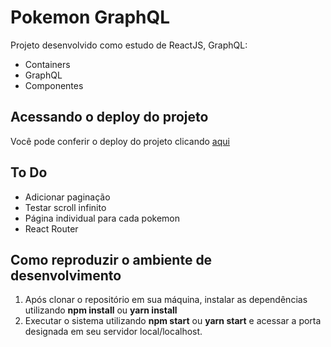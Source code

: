 # Pokemon GraphQL

Projeto desenvolvido como estudo de ReactJS, GraphQL: 
- Containers
- GraphQL
- Componentes

## Acessando o deploy do projeto

Você pode conferir o deploy do projeto clicando [aqui](https://gabriel-brunetti.github.io/pokemon-graphql/)

## To Do
- Adicionar paginação
- Testar scroll infinito
- Página individual para cada pokemon
- React Router

## Como reproduzir o ambiente de desenvolvimento

1. Após clonar o repositório em sua máquina, instalar as dependências utilizando **npm install** ou **yarn install**
2. Executar o sistema utilizando **npm start** ou **yarn start** e acessar a porta designada em seu servidor local/localhost.

